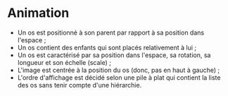 Animation
=========
- Un os est positionné à son parent par rapport à sa position dans l'espace ;
- Un os contient des enfants qui sont placés relativement à lui ;
- Un os est caractérisé par sa position dans l'espace, sa rotation, sa longueur
  et son échelle (scale) ;
- L'image est centrée à la position du os (donc, pas en haut à gauche) ;
- L'ordre d'affichage est décidé selon une pile à plat qui contient la liste des
  os sans tenir compte d'une hiérarchie.
